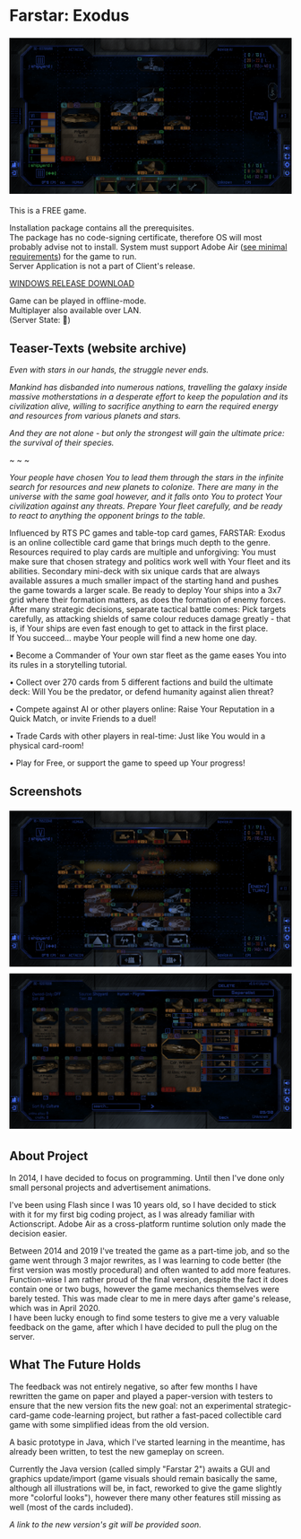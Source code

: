 # Farstar: Exodus  
  
![main_preview](screenshots/fs1.png)  
  
This is a FREE game.  
  
Installation package contains all the prerequisites.  
The package has no code-signing certificate, therefore OS will most probably advise not to install.
System must support Adobe Air ([see minimal requirements](https://uwm.edu/software/adobe-air-and-runtime-distribution/)) for the game to run.  
Server Application is not a part of Client's release.  
  
[WINDOWS RELEASE DOWNLOAD](https://github.com/Dark-Gran/Farstar-Exodus/releases/tag/1.0)  
  
Game can be played in offline-mode.  
Multiplayer also available over LAN.  
(Server State: :red_circle:)  
  
  
## Teaser-Texts (website archive)  
  
_Even with stars in our hands, the struggle never ends._  
  
_Mankind has disbanded into numerous nations, travelling the galaxy inside massive motherstations in a desperate effort to keep the population and its civilization alive, willing to sacrifice anything to earn the required energy and resources from various planets and stars._  
  
_And they are not alone - but only the strongest will gain the ultimate price: the survival of their species._  
  
~ ~ ~  
    
_Your people have chosen You to lead them through the stars in the infinite search for resources and new planets to colonize. There are many in the universe with the same goal however, and it falls onto You to protect Your civilization against any threats. Prepare Your fleet carefully, and be ready to react to anything the opponent brings to the table._  
  
Influenced by RTS PC games and table-top card games, FARSTAR: Exodus is an online collectible card game that brings much depth to the genre. Resources required to play cards are multiple and unforgiving: You must make sure that chosen strategy and politics work well with Your fleet and its abilities. Secondary mini-deck with six unique cards that are always available assures a much smaller impact of the starting hand and pushes the game towards a larger scale. Be ready to deploy Your ships into a 3x7 grid where their formation matters, as does the formation of enemy forces.  
After many strategic decisions, separate tactical battle comes: Pick targets carefully, as attacking shields of same colour reduces damage greatly - that is, if Your ships are even fast enough to get to attack in the first place.  
If You succeed... maybe Your people will find a new home one day.  
  
• Become a Commander of Your own star fleet as the game eases You into its rules in a storytelling tutorial.

• Collect over 270 cards from 5 different factions and build the ultimate deck: Will You be the predator, or defend humanity against alien threat?

• Compete against AI or other players online: Raise Your Reputation in a Quick Match, or invite Friends to a duel!

• Trade Cards with other players in real-time: Just like You would in a physical card-room!

• Play for Free, or support the game to speed up Your progress!
  
## Screenshots
  
![preview2](screenshots/fs2.png)  
![preview3](screenshots/fs3.png)  
  
  
## About Project  
  
In 2014, I have decided to focus on programming. Until then I've done only small personal projects and advertisement animations.  
  
I've been using Flash since I was 10 years old, so I have decided to stick with it for my first big coding project, as I was already familiar with Actionscript. Adobe Air as a cross-platform runtime solution only made the decision easier.  
  
Between 2014 and 2019 I've treated the game as a part-time job, and so the game went through 3 major rewrites, as I was learning to code better (the first version was mostly procedural) and often wanted to add more features.  
Function-wise I am rather proud of the final version, despite the fact it does contain one or two bugs, however the game mechanics themselves were barely tested. This was made clear to me in mere days after game's release, which was in April 2020.  
I have been lucky enough to find some testers to give me a very valuable feedback on the game, after which I have decided to pull the plug on the server.  
  
## What The Future Holds
  
The feedback was not entirely negative, so after few months I have rewritten the game on paper and played a paper-version with testers to ensure that the new version fits the new goal: not an experimental strategic-card-game code-learning project, but rather a fast-paced collectible card game with some simplified ideas from the old version.  
  
A basic prototype in Java, which I've started learning in the meantime, has already been written, to test the new gameplay on screen.  
  
Currently the Java version (called simply "Farstar 2") awaits a GUI and graphics update/import (game visuals should remain basically the same, although all illustrations will be, in fact, reworked to give the game slightly more "colorful looks"), however there many other features still missing as well (most of the cards included).  
  
_A link to the new version's git will be provided soon._  
  
  
